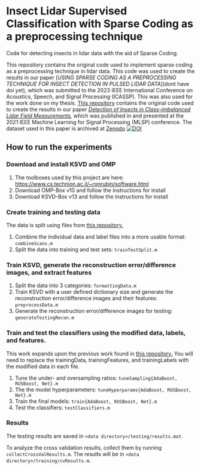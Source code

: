

# Insect Lidar Supervised Classification with Sparse Coding as a preprocessing technique
Code for detecting insects in lidar data with the aid of Sparse Coding.

This repository contains the original code used to implement sparse coding as a preprocessing technique in lidar data. 
This code was used to create the results in our paper [*USING SPARSE CODING AS A PREPROCESSING TECHNIQUE FOR INSECT DETECTION IN PULSED LIDAR DATA*](dont have doi yet), which was submitted to the 2023 IEEE International Conference on Acoustics, Speech, and Signal Processing (ICASSP). This was also used for the work done on my thesis.
[This repository](https://github.com/BMW-lab-MSU/insect-lidar-supervised-classification) contains the original code used to create the results in our paper [*Detection of Insects in Class-imbalanced Lidar Field Measurements*](https://doi.org/10.1109/MLSP52302.2021.9596143), which was published in and presented at the 2021 IEEE Machine Learning for Signal Processing (MLSP) conference. 
The dataset used in this paper is archived at [Zenodo](https://zenodo.org/record/5504411) [![DOI](https://zenodo.org/badge/DOI/10.5281/zenodo.5504411.svg)](https://doi.org/10.5281/zenodo.5504411)

## How to run the experiments

### Download and install KSVD and OMP
1. The toolboxes used by this project are here: https://www.cs.technion.ac.il/~ronrubin/software.html
2. Download OMP-Box v10  and follow the instructions for install
3. Download KSVD-Box v13 and follow the instructions for install

### Create training and testing data
The data is split using files from [this repository.](https://github.com/BMW-lab-MSU/insect-lidar-supervised-classification)
1. Combine the individual data and label files into a more usable format: `combineScans.m`
2. Split the data into training and test sets: `trainTestSplit.m`

### Train KSVD, generate the reconstruction error/difference images, and extract features
1. Split the data into 3 categories: `formattingData.m`
2. Train KSVD with a user defined dictionary size and generate the reconstruction error/difference images and their features: `preprocessData.m`
3. Generate the reconstruction error/difference images for testing: `generateTestingRecon.m`


### Train and test the classifiers using the modified data, labels, and features. 
This work expands upon the previous work found in [this repository.](https://github.com/BMW-lab-MSU/insect-lidar-supervised-classification)
You will need to replace the trainingData, trainingFeatures, and trainingLabels with the modified data in each file.
1. Tune the under- and oversampling ratios: `tuneSampling{AdaBoost, RUSBoost, Net}.m`
2. The the model hyperparameters: `tuneHyperparams{AdaBoost, RUSBoost, Net}.m`
3. Train the final models: `train{AdaBoost, RUSBoost, Net}.m`
4. Test the classifiers: `testClassifiers.m`

### Results
The testing results are saved in `<data directory>/testing/results.mat`. 

To analyze the cross validation results, collect them by running `collectCrossValResults.m`. The results will be in `<data directory>/training/cvResults.m`. 
